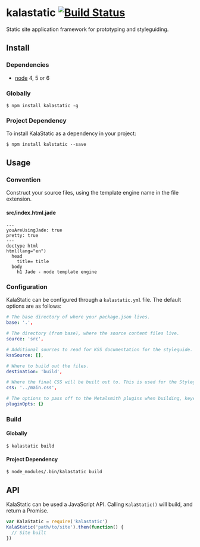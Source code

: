 # kalastatic [![Build Status](https://travis-ci.org/kalamuna/kalastatic.svg?branch=2)](https://travis-ci.org/kalamuna/kalastatic)

Static site application framework for prototyping and styleguiding.

## Install

### Dependencies

- [node](https://nodejs.org) 4, 5 or 6

### Globally

    $ npm install kalastatic -g

### Project Dependency

To install KalaStatic as a dependency in your project:

    $ npm install kalstatic --save

## Usage

### Convention

Construct your source files, using the template engine name in the file extension.

#### src/index.html.jade
``` jade
---
youAreUsingJade: true
pretty: true
---
doctype html
html(lang="en")
  head
    title= title
  body
    h1 Jade - node template engine
```

### Configuration

KalaStatic can be configured through a `kalastatic.yml` file. The default options are as follows:

``` yml
# The base directory of where your package.json lives.
base: '.',

# The directory (from base), where the source content files live.
source: 'src',

# Additional sources to read for KSS documentation for the styleguide.
kssSource: [],

# Where to build out the files.
destination: 'build',

# Where the final CSS will be built out to. This is used for the Styleguide.
css: '../main.css',

# The options to pass off to the Metalsmith plugins when building, keyed by plugin name.
pluginOpts: {}
```

### Build

#### Globally

    $ kalastatic build

#### Project Dependency

    $ node_modules/.bin/kalastatic build

## API

KalaStatic can be used a JavaScript API. Calling `KalaStatic()` will build, and return a Promise.

``` javascript
var KalaStatic = require('kalastatic')
KalaStatic('path/to/site').then(function() {
  // Site built
})
```
